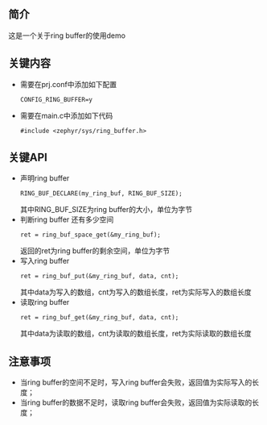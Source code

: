 ## 简介
这是一个关于ring buffer的使用demo

## 关键内容
* 需要在prj.conf中添加如下配置
    ```
    CONFIG_RING_BUFFER=y
    ```
* 需要在main.c中添加如下代码
    ```
    #include <zephyr/sys/ring_buffer.h>
    ```

## 关键API
* 声明ring buffer
    ```
    RING_BUF_DECLARE(my_ring_buf, RING_BUF_SIZE);
    ```
  其中RING_BUF_SIZE为ring buffer的大小，单位为字节
* 判断ring buffer 还有多少空间
    ```
    ret = ring_buf_space_get(&my_ring_buf);
    ```
    返回的ret为ring buffer的剩余空间，单位为字节
* 写入ring buffer
    ```
    ret = ring_buf_put(&my_ring_buf, data, cnt);
    ```
    其中data为写入的数组，cnt为写入的数组长度，ret为实际写入的数组长度
* 读取ring buffer
    ```
    ret = ring_buf_get(&my_ring_buf, data, cnt);
    ```
    其中data为读取的数组，cnt为读取的数组长度，ret为实际读取的数组长度

## 注意事项
* 当ring buffer的空间不足时，写入ring buffer会失败，返回值为实际写入的长度；
* 当ring buffer的数据不足时，读取ring buffer会失败，返回值为实际读取的长度；